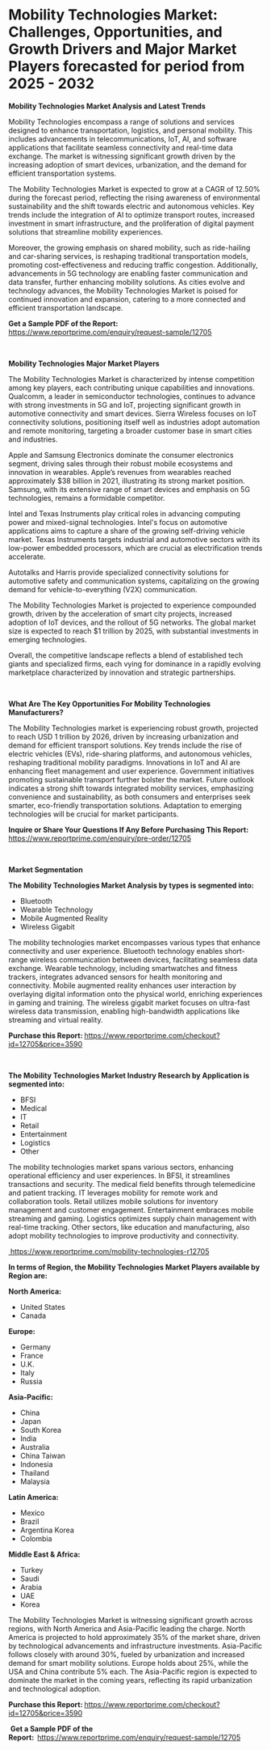 <p><h1>Mobility Technologies Market: Challenges, Opportunities, and Growth Drivers and Major Market Players forecasted for period from 2025 - 2032</h1></p><p><strong>Mobility Technologies Market Analysis and Latest Trends</strong></p>
<p><p>Mobility Technologies encompass a range of solutions and services designed to enhance transportation, logistics, and personal mobility. This includes advancements in telecommunications, IoT, AI, and software applications that facilitate seamless connectivity and real-time data exchange. The market is witnessing significant growth driven by the increasing adoption of smart devices, urbanization, and the demand for efficient transportation systems.</p><p>The Mobility Technologies Market is expected to grow at a CAGR of 12.50% during the forecast period, reflecting the rising awareness of environmental sustainability and the shift towards electric and autonomous vehicles. Key trends include the integration of AI to optimize transport routes, increased investment in smart infrastructure, and the proliferation of digital payment solutions that streamline mobility experiences.</p><p>Moreover, the growing emphasis on shared mobility, such as ride-hailing and car-sharing services, is reshaping traditional transportation models, promoting cost-effectiveness and reducing traffic congestion. Additionally, advancements in 5G technology are enabling faster communication and data transfer, further enhancing mobility solutions. As cities evolve and technology advances, the Mobility Technologies Market is poised for continued innovation and expansion, catering to a more connected and efficient transportation landscape.</p></p>
<p><strong>Get a Sample PDF of the Report:&nbsp;</strong> <a href="https://www.reportprime.com/enquiry/request-sample/12705?utm_campaign=4557&utm_medium=2&utm_source=Github&utm_content=ia&utm_term=17052025&utm_id=mobility-technologies">https://www.reportprime.com/enquiry/request-sample/12705</a></p>
<p>&nbsp;</p>
<p><strong>Mobility Technologies Major Market Players</strong></p>
<p><p>The Mobility Technologies Market is characterized by intense competition among key players, each contributing unique capabilities and innovations. Qualcomm, a leader in semiconductor technologies, continues to advance with strong investments in 5G and IoT, projecting significant growth in automotive connectivity and smart devices. Sierra Wireless focuses on IoT connectivity solutions, positioning itself well as industries adopt automation and remote monitoring, targeting a broader customer base in smart cities and industries.</p><p>Apple and Samsung Electronics dominate the consumer electronics segment, driving sales through their robust mobile ecosystems and innovation in wearables. Apple’s revenues from wearables reached approximately $38 billion in 2021, illustrating its strong market position. Samsung, with its extensive range of smart devices and emphasis on 5G technologies, remains a formidable competitor.</p><p>Intel and Texas Instruments play critical roles in advancing computing power and mixed-signal technologies. Intel's focus on automotive applications aims to capture a share of the growing self-driving vehicle market. Texas Instruments targets industrial and automotive sectors with its low-power embedded processors, which are crucial as electrification trends accelerate.</p><p>Autotalks and Harris provide specialized connectivity solutions for automotive safety and communication systems, capitalizing on the growing demand for vehicle-to-everything (V2X) communication.</p><p>The Mobility Technologies Market is projected to experience compounded growth, driven by the acceleration of smart city projects, increased adoption of IoT devices, and the rollout of 5G networks. The global market size is expected to reach $1 trillion by 2025, with substantial investments in emerging technologies.</p><p>Overall, the competitive landscape reflects a blend of established tech giants and specialized firms, each vying for dominance in a rapidly evolving marketplace characterized by innovation and strategic partnerships.</p></p>
<p>&nbsp;</p>
<p><strong>What Are The Key Opportunities For Mobility Technologies Manufacturers?</strong></p>
<p><p>The Mobility Technologies market is experiencing robust growth, projected to reach USD 1 trillion by 2026, driven by increasing urbanization and demand for efficient transport solutions. Key trends include the rise of electric vehicles (EVs), ride-sharing platforms, and autonomous vehicles, reshaping traditional mobility paradigms. Innovations in IoT and AI are enhancing fleet management and user experience. Government initiatives promoting sustainable transport further bolster the market. Future outlook indicates a strong shift towards integrated mobility services, emphasizing convenience and sustainability, as both consumers and enterprises seek smarter, eco-friendly transportation solutions. Adaptation to emerging technologies will be crucial for market participants.</p></p>
<p><strong>Inquire or Share Your Questions If Any Before Purchasing This Report:</strong> <a href="https://www.reportprime.com/enquiry/pre-order/12705?utm_campaign=4557&utm_medium=2&utm_source=Github&utm_content=ia&utm_term=17052025&utm_id=mobility-technologies">https://www.reportprime.com/enquiry/pre-order/12705</a></p>
<p>&nbsp;</p>
<p><strong>Market Segmentation</strong></p>
<p><strong>The Mobility Technologies Market Analysis by types is segmented into:</strong></p>
<p><ul><li>Bluetooth</li><li>Wearable Technology</li><li>Mobile Augmented Reality</li><li>Wireless Gigabit</li></ul></p>
<p><p>The mobility technologies market encompasses various types that enhance connectivity and user experience. Bluetooth technology enables short-range wireless communication between devices, facilitating seamless data exchange. Wearable technology, including smartwatches and fitness trackers, integrates advanced sensors for health monitoring and connectivity. Mobile augmented reality enhances user interaction by overlaying digital information onto the physical world, enriching experiences in gaming and training. The wireless gigabit market focuses on ultra-fast wireless data transmission, enabling high-bandwidth applications like streaming and virtual reality.</p></p>
<p><strong>Purchase this Report:&nbsp;</strong><a href="https://www.reportprime.com/checkout?id=12705&price=3590&utm_campaign=4557&utm_medium=2&utm_source=Github&utm_content=ia&utm_term=17052025&utm_id=mobility-technologies">https://www.reportprime.com/checkout?id=12705&price=3590</a></p>
<p>&nbsp;</p>
<p><strong>The Mobility Technologies Market Industry Research by Application is segmented into:</strong></p>
<p><ul><li>BFSI</li><li>Medical</li><li>IT</li><li>Retail</li><li>Entertainment</li><li>Logistics</li><li>Other</li></ul></p>
<p><p>The mobility technologies market spans various sectors, enhancing operational efficiency and user experiences. In BFSI, it streamlines transactions and security. The medical field benefits through telemedicine and patient tracking. IT leverages mobility for remote work and collaboration tools. Retail utilizes mobile solutions for inventory management and customer engagement. Entertainment embraces mobile streaming and gaming. Logistics optimizes supply chain management with real-time tracking. Other sectors, like education and manufacturing, also adopt mobility technologies to improve productivity and connectivity.</p></p>
<p><a href="https://www.reportprime.com/mobility-technologies-r12705?utm_campaign=4557&utm_medium=2&utm_source=Github&utm_content=ia&utm_term=17052025&utm_id=mobility-technologies">&nbsp;https://www.reportprime.com/mobility-technologies-r12705</a></p>
<p><strong>In terms of Region, the Mobility Technologies Market Players available by Region are:</strong></p>
<p>
    <p> <strong> North America: </strong>
        <ul>
            <li>United States</li>
            <li>Canada</li>
        </ul>
        </p> 
    <p> <strong> Europe: </strong>
        <ul>
            <li>Germany</li>
            <li>France</li>
            <li>U.K.</li>
            <li>Italy</li>
            <li>Russia</li>
        </ul>
        </p> 
    <p> <strong> Asia-Pacific: </strong>
        <ul>
            <li>China</li>
            <li>Japan</li>
            <li>South Korea</li>
            <li>India</li>
            <li>Australia</li>
            <li>China Taiwan</li>
            <li>Indonesia</li>
            <li>Thailand</li>
            <li>Malaysia</li>
        </ul>
        </p> 
    <p> <strong> Latin America: </strong>
        <ul>
            <li>Mexico</li>
            <li>Brazil</li>
            <li>Argentina Korea</li>
            <li>Colombia</li>
        </ul>
        </p> 
    <p> <strong> Middle East & Africa: </strong>
        <ul>
            <li>Turkey</li>
            <li>Saudi</li>
            <li>Arabia</li>
            <li>UAE</li>
            <li>Korea</li>
        </ul>
    </p>
    </p>
<p><p>The Mobility Technologies Market is witnessing significant growth across regions, with North America and Asia-Pacific leading the charge. North America is projected to hold approximately 35% of the market share, driven by technological advancements and infrastructure investments. Asia-Pacific follows closely with around 30%, fueled by urbanization and increased demand for smart mobility solutions. Europe holds about 25%, while the USA and China contribute 5% each. The Asia-Pacific region is expected to dominate the market in the coming years, reflecting its rapid urbanization and technological adoption.</p></p>
<p><strong>Purchase this Report: </strong><a href="https://www.reportprime.com/checkout?id=12705&price=3590&utm_campaign=4557&utm_medium=2&utm_source=Github&utm_content=ia&utm_term=17052025&utm_id=mobility-technologies">https://www.reportprime.com/checkout?id=12705&price=3590</a></p>
<p>&nbsp;<strong>Get a Sample PDF of the Report:&nbsp;&nbsp;</strong><a href="https://www.reportprime.com/enquiry/request-sample/12705?utm_campaign=4557&utm_medium=2&utm_source=Github&utm_content=ia&utm_term=17052025&utm_id=mobility-technologies">https://www.reportprime.com/enquiry/request-sample/12705</a></p>
<p><strong></strong></p>
<p><p></p><p></p><p></p></p>